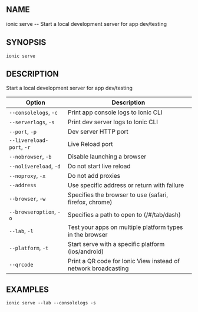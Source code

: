 
## NAME
ionic serve -- Start a local development server for app dev/testing
  
## SYNOPSIS
    ionic serve 
  
## DESCRIPTION
Start a local development server for app dev/testing





Option | Description
------ | ----------
`--consolelogs`, `-c` | Print app console logs to Ionic CLI
`--serverlogs`, `-s` | Print dev server logs to Ionic CLI
`--port`, `-p` | Dev server HTTP port
`--livereload-port`, `-r` | Live Reload port
`--nobrowser`, `-b` | Disable launching a browser
`--nolivereload`, `-d` | Do not start live reload
`--noproxy`, `-x` | Do not add proxies
`--address` | Use specific address or return with failure
`--browser`, `-w` | Specifies the browser to use (safari, firefox, chrome)
`--browseroption`, `-o` | Specifies a path to open to (/#/tab/dash)
`--lab`, `-l` | Test your apps on multiple platform types in the browser
`--platform`, `-t` | Start serve with a specific platform (ios/android)
`--qrcode` | Print a QR code for Ionic View instead of network broadcasting

## EXAMPLES
    ionic serve --lab --consolelogs -s
